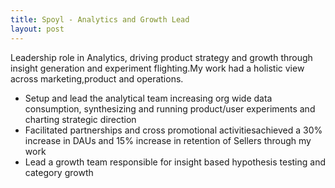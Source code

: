 ```yaml
---
title: Spoyl - Analytics and Growth Lead
layout: post
---
```

Leadership role in Analytics, driving product strategy and growth through insight generation and experiment flighting.My work had a holistic view across marketing,product and operations. 

<ul>
  <li>Setup and lead the analytical team increasing org wide data consumption, synthesizing and running product/user experiments and charting strategic direction</li>
  <li>Facilitated partnerships and cross promotional activitiesachieved a 30% increase in DAUs and 15% increase in retention of Sellers through my work</li>
  <li>Lead a growth team responsible for insight based hypothesis testing  and category growth</li>
</ul>

